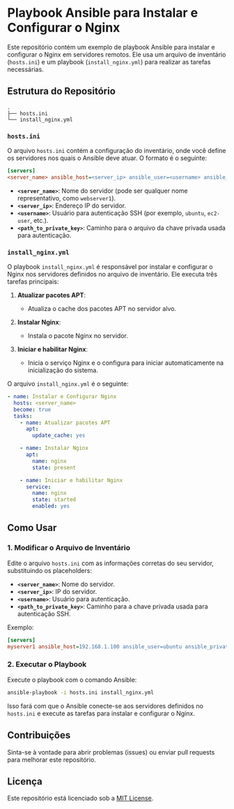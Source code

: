 
# Playbook Ansible para Instalar e Configurar o Nginx

Este repositório contém um exemplo de playbook Ansible para instalar e configurar o Nginx em servidores remotos. Ele usa um arquivo de inventário (`hosts.ini`) e um playbook (`install_nginx.yml`) para realizar as tarefas necessárias.

## Estrutura do Repositório

```
.
├── hosts.ini
└── install_nginx.yml
```

### `hosts.ini`

O arquivo `hosts.ini` contém a configuração do inventário, onde você define os servidores nos quais o Ansible deve atuar. O formato é o seguinte:

```ini
[servers]
<server_name> ansible_host=<server_ip> ansible_user=<username> ansible_private_key_file=<path_to_private_key>
```

- **`<server_name>`**: Nome do servidor (pode ser qualquer nome representativo, como `webserver1`).
- **`<server_ip>`**: Endereço IP do servidor.
- **`<username>`**: Usuário para autenticação SSH (por exemplo, `ubuntu`, `ec2-user`, etc.).
- **`<path_to_private_key>`**: Caminho para o arquivo da chave privada usada para autenticação.

### `install_nginx.yml`

O playbook `install_nginx.yml` é responsável por instalar e configurar o Nginx nos servidores definidos no arquivo de inventário. Ele executa três tarefas principais:

1. **Atualizar pacotes APT**:
    - Atualiza o cache dos pacotes APT no servidor alvo.
  
2. **Instalar Nginx**:
    - Instala o pacote Nginx no servidor.

3. **Iniciar e habilitar Nginx**:
    - Inicia o serviço Nginx e o configura para iniciar automaticamente na inicialização do sistema.

O arquivo `install_nginx.yml` é o seguinte:

```yaml
- name: Instalar e Configurar Nginx
  hosts: <server_name>
  become: true
  tasks:
    - name: Atualizar pacotes APT
      apt:
        update_cache: yes

    - name: Instalar Nginx
      apt:
        name: nginx
        state: present

    - name: Iniciar e habilitar Nginx
      service:
        name: nginx
        state: started
        enabled: yes
```

## Como Usar

### 1. Modificar o Arquivo de Inventário

Edite o arquivo `hosts.ini` com as informações corretas do seu servidor, substituindo os placeholders:

- **`<server_name>`**: Nome do servidor.
- **`<server_ip>`**: IP do servidor.
- **`<username>`**: Usuário para autenticação.
- **`<path_to_private_key>`**: Caminho para a chave privada usada para autenticação SSH.

Exemplo:

```ini
[servers]
myserver1 ansible_host=192.168.1.100 ansible_user=ubuntu ansible_private_key_file=~/.ssh/mykey.pem
```

### 2. Executar o Playbook

Execute o playbook com o comando Ansible:

```bash
ansible-playbook -i hosts.ini install_nginx.yml
```

Isso fará com que o Ansible conecte-se aos servidores definidos no `hosts.ini` e execute as tarefas para instalar e configurar o Nginx.

## Contribuições

Sinta-se à vontade para abrir problemas (issues) ou enviar pull requests para melhorar este repositório.

## Licença

Este repositório está licenciado sob a [MIT License](LICENSE).
